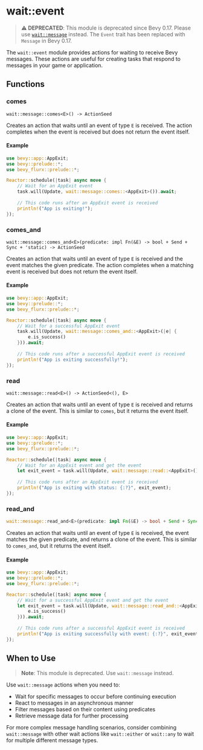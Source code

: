 # wait::event

> **⚠️ DEPRECATED**: This module is deprecated since Bevy 0.17. Please use [`wait::message`](./message.md) instead. The `Event` trait has been replaced with `Message` in Bevy 0.17.

The `wait::event` module provides actions for waiting to receive Bevy messages. These actions are useful for creating tasks that respond to messages in your game or application.

## Functions

### comes

```
wait::message::comes<E>() -> ActionSeed
```

Creates an action that waits until an event of type `E` is received. The action completes when the event is received but does not return the event itself.

#### Example

```rust
use bevy::app::AppExit;
use bevy::prelude::*;
use bevy_flurx::prelude::*;

Reactor::schedule(|task| async move {
    // Wait for an AppExit event
    task.will(Update, wait::message::comes::<AppExit>()).await;
    
    // This code runs after an AppExit event is received
    println!("App is exiting!");
});
```

### comes_and

```
wait::message::comes_and<E>(predicate: impl Fn(&E) -> bool + Send + Sync + 'static) -> ActionSeed
```

Creates an action that waits until an event of type `E` is received and the event matches the given predicate. The action completes when a matching event is received but does not return the event itself.

#### Example

```rust
use bevy::app::AppExit;
use bevy::prelude::*;
use bevy_flurx::prelude::*;

Reactor::schedule(|task| async move {
    // Wait for a successful AppExit event
    task.will(Update, wait::message::comes_and::<AppExit>(|e| {
        e.is_success()
    })).await;
    
    // This code runs after a successful AppExit event is received
    println!("App is exiting successfully!");
});
```

### read

```
wait::message::read<E>() -> ActionSeed<(), E>
```

Creates an action that waits until an event of type `E` is received and returns a clone of the event. This is similar to `comes`, but it returns the event itself.

#### Example

```rust
use bevy::app::AppExit;
use bevy::prelude::*;
use bevy_flurx::prelude::*;

Reactor::schedule(|task| async move {
    // Wait for an AppExit event and get the event
    let exit_event = task.will(Update, wait::message::read::<AppExit>()).await;
    
    // This code runs after an AppExit event is received
    println!("App is exiting with status: {:?}", exit_event);
});
```

### read_and

```rust
wait::message::read_and<E>(predicate: impl Fn(&E) -> bool + Send + Sync + 'static) -> ActionSeed<(), E>
```

Creates an action that waits until an event of type `E` is received, the event matches the given predicate, and returns a clone of the event. This is similar to `comes_and`, but it returns the event itself.

#### Example

```rust
use bevy::app::AppExit;
use bevy::prelude::*;
use bevy_flurx::prelude::*;

Reactor::schedule(|task| async move {
    // Wait for a successful AppExit event and get the event
    let exit_event = task.will(Update, wait::message::read_and::<AppExit>(|e| {
        e.is_success()
    })).await;
    
    // This code runs after a successful AppExit event is received
    println!("App is exiting successfully with event: {:?}", exit_event);
});
```

## When to Use

> **Note**: This module is deprecated. Use `wait::message` instead.

Use `wait::message` actions when you need to:
- Wait for specific messages to occur before continuing execution
- React to messages in an asynchronous manner
- Filter messages based on their content using predicates
- Retrieve message data for further processing

For more complex message handling scenarios, consider combining `wait::message` with other wait actions like `wait::either` or `wait::any` to wait for multiple different message types.